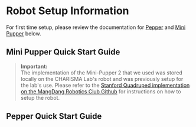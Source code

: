 # Robot Setup Information

For first time setup, please review the documentation for [Pepper](#pepper-quick-start-guide) and [Mini Pupper](#mini-pupper-quick-start-guide) below.

## Mini Pupper Quick Start Guide

> **Important:**   
> The implementation of the Mini-Pupper 2 that we used was stored locally on the CHARISMA Lab's robot and was previously setup for the lab's use. Please refer to the [Stanford Quadruped implementation on the MangDang Robotics Club Github](https://github.com/mangdangroboticsclub/StanfordQuadruped?tab=readme-ov-file#mini-pupper) for instructions on how to setup the robot.

## Pepper Quick Start Guide